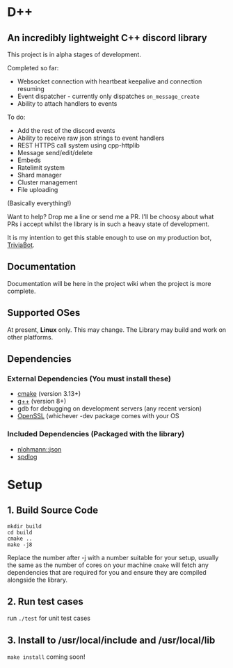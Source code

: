 # D++
## An incredibly lightweight C++ discord library

This project is in alpha stages of development.

Completed so far:

* Websocket connection with heartbeat keepalive and connection resuming
* Event dispatcher - currently only dispatches `on_message_create`
* Ability to attach handlers to events

To do:

* Add the rest of the discord events
* Ability to receive raw json strings to event handlers
* REST HTTPS call system using cpp-httplib
* Message send/edit/delete
* Embeds
* Ratelimit system
* Shard manager
* Cluster management
* File uploading

(Basically everything!)

Want to help? Drop me a line or send me a PR. I'll be choosy about what PRs i accept whilst the library is in such a heavy state of development.

It is my intention to get this stable enough to use on my production bot, [TriviaBot](https://github.com/brainboxdotcc/triviabot).

## Documentation

Documentation will be here in the project wiki when the project is more complete.

## Supported OSes

At present, **Linux** only. This may change. The Library may build and work on other platforms.

## Dependencies

### External Dependencies (You must install these)
* [cmake](https://cmake.org/) (version 3.13+)
* [g++](https://gcc.gnu.org) (version 8+)
* gdb for debugging on development servers (any recent version)
* [OpenSSL](https://openssl.org/) (whichever -dev package comes with your OS

### Included Dependencies (Packaged with the library)
* [nlohmann::json](https://github.com/nlohmann/json)
* [spdlog](https://github.com/gabime/spdlog)

# Setup

## 1. Build Source Code

    mkdir build
    cd build
    cmake ..
    make -j8
    
Replace the number after -j with a number suitable for your setup, usually the same as the number of cores on your machine `cmake` will fetch any dependencies that are required for you and ensure they are compiled alongside the library.

## 2. Run test cases

run `./test` for unit test cases

## 3. Install to /usr/local/include and /usr/local/lib

`make install` coming soon!
